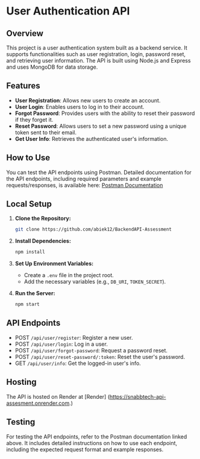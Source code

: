 # User Authentication API

## Overview

This project is a user authentication system built as a backend service. It supports functionalities such as user registration, login, password reset, and retrieving user information. The API is built using Node.js and Express and uses MongoDB for data storage.

## Features

- **User Registration**: Allows new users to create an account.
- **User Login**: Enables users to log in to their account.
- **Forgot Password**: Provides users with the ability to reset their password if they forget it.
- **Reset Password**: Allows users to set a new password using a unique token sent to their email.
- **Get User Info**: Retrieves the authenticated user's information.

## How to Use

You can test the API endpoints using Postman. Detailed documentation for the API endpoints, including required parameters and example requests/responses, is available here: [Postman Documentation](https://documenter.getpostman.com/view/25801055/2s9YsNcpSb)

## Local Setup

1. **Clone the Repository:**
   ```bash
   git clone https://github.com/abiek12/BackendAPI-Assessment
   ```

2. **Install Dependencies:**
   ```bash
   npm install
   ```

3. **Set Up Environment Variables:**
   - Create a `.env` file in the project root.
   - Add the necessary variables (e.g., `DB_URI`, `TOKEN_SECRET`).

4. **Run the Server:**
   ```bash
   npm start
   ```

## API Endpoints

- POST `/api/user/register`: Register a new user.
- POST `/api/user/login`: Log in a user.
- POST `/api/user/forgot-password`: Request a password reset.
- POST `/api/user/reset-password/:token`: Reset the user's password.
- GET `/api/user/info`: Get the logged-in user's info.

## Hosting

The API is hosted on Render at [Render] (https://snabbtech-api-assesment.onrender.com.)

## Testing

For testing the API endpoints, refer to the Postman documentation linked above. It includes detailed instructions on how to use each endpoint, including the expected request format and example responses.
